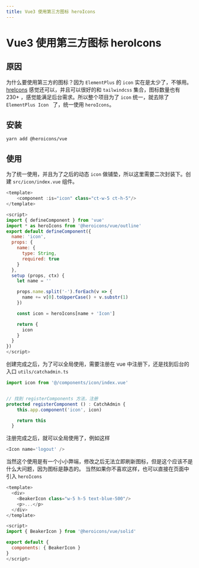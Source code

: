 ```yaml
---
title: Vue3 使用第三方图标 heroIcons
---
```


# Vue3 使用第三方图标 heroIcons

## 原因

为什么要使用第三方的图标？因为 `ElementPlus` 的 `icon` 实在是太少了，不够用。[hreIcons](https://heroicons.com/) 感觉还可以，并且可以很好的和 `tailwindcss` 集合，图标数量也有 230+ ，感觉能满足后台需求。所以整个项目为了 `icon` 统一，就去除了 `ElementPlus Icon ` 了，统一使用 `heroIcons`。

## 安装

```
yarn add @heroicons/vue
```

## 使用

为了统一使用，并且为了之后的动态 `icon` 做铺垫，所以这里需要二次封装下。创建 `src/icon/index.vue` 组件。

```javascript
<template>
    <component :is="icon" class="ct-w-5 ct-h-5"/>
</template>

<script>
import { defineComponent } from 'vue'
import * as heroIcons from '@heroicons/vue/outline'
export default defineComponent({
  name: 'icon',
  props: {
    name: {
      type: String,
      required: true
    }
  },
  setup (props, ctx) {
    let name = ''

    props.name.split('-').forEach(v => {
      name += v[0].toUpperCase() + v.substr(1)
    })

    const icon = heroIcons[name + 'Icon']

    return {
      icon
    }
  }
})
</script>
```

创建完成之后，为了可以全局使用，需要注册在 vue 中注册下，还是找到后台的入口 `utils/catchadmin.ts`

```javascript
import icon from '@/components/icon/index.vue'


// 找到 registerComponents 方法，注册
protected registerComponent () : CatchAdmin {
    this.app.component('icon', icon)

    return this
  }

```

注册完成之后，就可以全局使用了，例如这样

```javascript
<Icon name='logout' />
```

当然这个使用是有一个小小弊端，修改之后无法立即刷新图标，但是这个应该不是什么大问题，因为图标是静态的。
当然如果你不喜欢这样，也可以直接在页面中引入 `heroIcons`

```javascript
<template>
  <div>
    <BeakerIcon class="w-5 h-5 text-blue-500"/>
    <p>...</p>
  </div>
</template>

<script>
import { BeakerIcon } from '@heroicons/vue/solid'

export default {
  components: { BeakerIcon }
}
</script>
```
